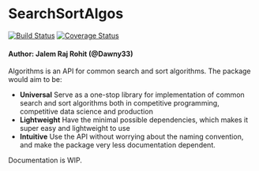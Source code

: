 # SearchSortAlgos


[![Build Status](https://travis-ci.org/Dawny33/SearchSortAlgos.jl.svg?branch=master)](https://travis-ci.org/Dawny33/SearchSortAlgos.jl) [![Coverage Status](https://coveralls.io/repos/github/Dawny33/SearchSortAlgos.jl/badge.svg?branch=master)](https://coveralls.io/github/Dawny33/SearchSortAlgos.jl?branch=master)



#### Author: Jalem Raj Rohit (@Dawny33)

Algorithms is an API for common search and sort algorithms.  The package would aim to be:

- **Universal** Serve as a one-stop library for implementation of common search and sort algorithms both in competitive programming, competitive data science and production
- **Lightweight** Have the minimal possible dependencies, which makes it super easy and lightweight to use
- **Intuitive** Use the API without worrying about the naming convention, and make the package very less documentation dependent.



Documentation is WIP.
